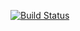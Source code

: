 [![Build Status](https://travis-ci.org/OlawaleJoseph/car-rentals.svg?branch=develop)](https://travis-ci.org/OlawaleJoseph/car-rentals)
